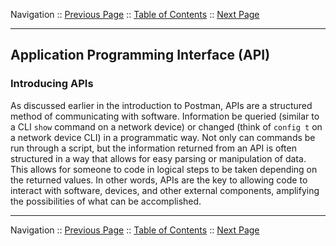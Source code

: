 Navigation :: [Previous Page](LTRDEV-1100-03a-API-Ex1.md) :: [Table of Contents](LTRDEV-1100-00-Intro.md#table-of-contents) :: [Next Page](LTRDEV-1100-03b-NETCONF-Ex1.md)


---

## Application Programming Interface (API)

### Introducing APIs

As discussed earlier in the introduction to Postman, APIs are a structured method of communicating with software. 
Information be queried (similar to a CLI `show` command on a network device) or changed (think of `config t` on a 
network device CLI) in a programmatic way. Not only can commands be run through a script, but the information returned 
from an API is often structured in a way that allows for easy parsing or manipulation of data. This allows for someone
to code in logical steps to be taken depending on the returned values. In other words, APIs are the key to allowing
code to interact with software, devices, and other external components, amplifying the possibilities of what can be 
accomplished.

---

Navigation :: [Previous Page](LTRDEV-1100-03a-API-Ex1.md) :: [Table of Contents](LTRDEV-1100-00-Intro.md#table-of-contents) :: [Next Page](LTRDEV-1100-03b-NETCONF-Ex1.md)

